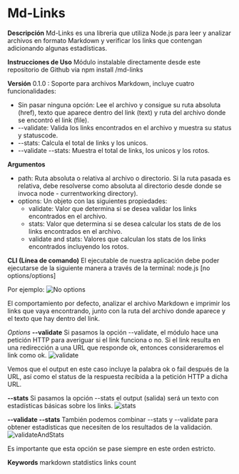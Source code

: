 Md-Links
===

**Descripción**
Md-Links es una libreria que utiliza Node.js para leer y analizar archivos en formato Markdown y verificar los links que contengan adicionando algunas estadísticas.

**Instrucciones de Uso**
Módulo instalable directamente desde este repositorio de Github via npm install <NanaValencia>/md-links

**Versión**
0.1.0 : Soporte para archivos Markdown, incluye cuatro funcionalidades:

- Sin pasar ninguna opción: Lee el archivo y consigue su ruta absoluta (href), texto que aparece dentro del link (text) y  ruta del archivo donde se encontró el link (file).
- --validate: Valida los links encontrados en el archivo y muestra su status y statuscode.
- --stats: Calcula el total de links y los unicos.
- --validate --stats: Muestra el total de links, los unicos y los rotos.

**Argumentos**
- path: Ruta absoluta o relativa al archivo o directorio. Si la ruta pasada es relativa, debe resolverse como absoluta al directorio desde donde se invoca node - currentworking directory).
- options: Un objeto con las siguientes propiedades:
  - validate: Valor que determina si se desea validar los links encontrados en el archivo.
  - stats: Valor que determina si se desea calcular los stats de de los links encontrados en el archivo.
  - validate and stats: Valores que calculan los stats de los links encontrados incluyendo los rotos.

**CLI (Línea de comando)**
El ejecutable de nuestra aplicación debe poder ejecutarse de la siguiente manera a través de la terminal:
node.js <path-to-file> [no options/options]

Por ejemplo:
![No options](C:\Users\ASUS\Desktop\LABORATORIA\BOG004-md-links\img\noOptions.png)

El comportamiento por defecto, analizar el archivo Markdown e imprimir los links que vaya encontrando, junto con la ruta del archivo donde aparece y el texto que hay dentro del link.

*Options*
**--validate**
Si pasamos la opción --validate, el módulo hace una petición HTTP para averiguar si el link funciona o no. Si el link resulta en una redirección a una URL que responde ok, entonces consideraremos el link como ok.
![validate](C:\Users\ASUS\Desktop\LABORATORIA\BOG004-md-links\img\validate.png)

Vemos que el output en este caso incluye la palabra ok o fail después de la URL, así como el status de la respuesta recibida a la petición HTTP a dicha URL.

**--stats**
Si pasamos la opción --stats el output (salida) será un texto con estadísticas básicas sobre los links.
![stats](C:\Users\ASUS\Desktop\LABORATORIA\BOG004-md-links\img\stats.png)

**--validate --stats**
También podemos combinar --stats y --validate para obtener estadísticas que necesiten de los resultados de la validación.
![validateAndStats](C:\Users\ASUS\Desktop\LABORATORIA\BOG004-md-links\img\validateAndStats.png)

Es importante que esta opción se pase siempre en este orden estricto. 

**Keywords**
markdown statdistics links count
